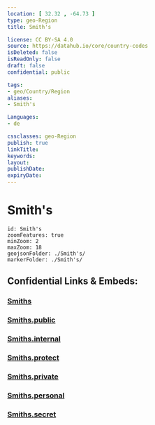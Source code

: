 ```yaml
---
location: [ 32.32 , -64.73 ] 
type: geo-Region
title: Smith's

license: CC BY-SA 4.0
source: https://datahub.io/core/country-codes
isDeleted: false
isReadOnly: false
draft: false
confidential: public

tags:
- geo/Country/Region
aliases:
- Smith's

Languages:
- de

cssclasses: geo-Region
publish: true
linkTitle: 
keywords: 
layout: 
publishDate: 
expiryDate: 
---
```


# Smith's

```leaflet
id: Smith's
zoomFeatures: true 
minZoom: 2 
maxZoom: 18
geojsonFolder: ./Smith's/
markerFolder: ./Smith's/
```


## Confidential Links & Embeds: 

### [Smiths](/_Standards/Earth/Continent/America~Caribbean/Bermuda/Counties/Smiths.md) 

### [Smiths.public](/_public/Earth/Continent/America~Caribbean/Bermuda/Counties/Smiths.public.md) 

### [Smiths.internal](/_internal/Earth/Continent/America~Caribbean/Bermuda/Counties/Smiths.internal.md) 

### [Smiths.protect](/_protect/Earth/Continent/America~Caribbean/Bermuda/Counties/Smiths.protect.md) 

### [Smiths.private](/_private/Earth/Continent/America~Caribbean/Bermuda/Counties/Smiths.private.md) 

### [Smiths.personal](/_personal/Earth/Continent/America~Caribbean/Bermuda/Counties/Smiths.personal.md) 

### [Smiths.secret](/_secret/Earth/Continent/America~Caribbean/Bermuda/Counties/Smiths.secret.md)

